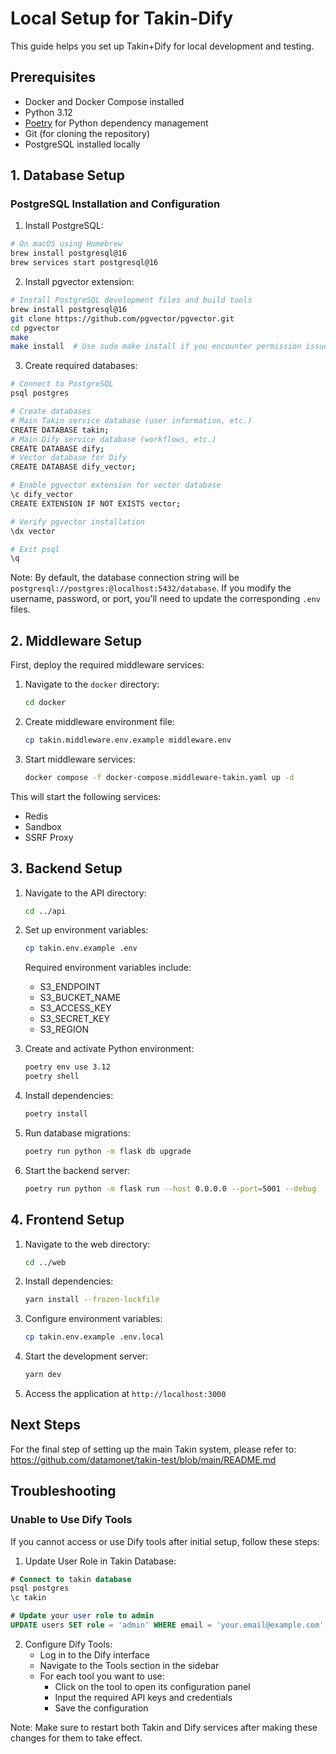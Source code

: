 # Local Setup for Takin-Dify

This guide helps you set up Takin+Dify for local development and testing.

## Prerequisites

- Docker and Docker Compose installed
- Python 3.12
- [Poetry](https://python-poetry.org/docs/) for Python dependency management
- Git (for cloning the repository)
- PostgreSQL installed locally

## 1. Database Setup

### PostgreSQL Installation and Configuration

1. Install PostgreSQL:
```bash
# On macOS using Homebrew
brew install postgresql@16
brew services start postgresql@16
```

2. Install pgvector extension:
```bash
# Install PostgreSQL development files and build tools
brew install postgresql@16
git clone https://github.com/pgvector/pgvector.git
cd pgvector
make
make install  # Use sudo make install if you encounter permission issues
```

3. Create required databases:
```bash
# Connect to PostgreSQL
psql postgres

# Create databases 
# Main Takin service database (user information, etc.)
CREATE DATABASE takin;   
# Main Dify service database (workflows, etc.)
CREATE DATABASE dify;      
# Vector database for Dify
CREATE DATABASE dify_vector; 

# Enable pgvector extension for vector database
\c dify_vector
CREATE EXTENSION IF NOT EXISTS vector;

# Verify pgvector installation
\dx vector

# Exit psql
\q
```

Note: By default, the database connection string will be `postgresql://postgres:@localhost:5432/database`. If you modify the username, password, or port, you'll need to update the corresponding `.env` files.

## 2. Middleware Setup

First, deploy the required middleware services:

1. Navigate to the `docker` directory:
   ```bash
   cd docker
   ```

2. Create middleware environment file:
   ```bash
   cp takin.middleware.env.example middleware.env
   ```

3. Start middleware services:
   ```bash
   docker compose -f docker-compose.middleware-takin.yaml up -d
   ```

This will start the following services:
- Redis
- Sandbox
- SSRF Proxy

## 3. Backend Setup

1. Navigate to the API directory:
   ```bash
   cd ../api
   ```

2. Set up environment variables:
   ```bash
   cp takin.env.example .env
   ```

   Required environment variables include:
   - S3_ENDPOINT
   - S3_BUCKET_NAME
   - S3_ACCESS_KEY
   - S3_SECRET_KEY
   - S3_REGION

3. Create and activate Python environment:
   ```bash
   poetry env use 3.12
   poetry shell
   ```

4. Install dependencies:
   ```bash
   poetry install
   ```

5. Run database migrations:
   ```bash
   poetry run python -m flask db upgrade
   ```

6. Start the backend server:
   ```bash
   poetry run python -m flask run --host 0.0.0.0 --port=5001 --debug
   ```

## 4. Frontend Setup

1. Navigate to the web directory:
   ```bash
   cd ../web
   ```

2. Install dependencies:
   ```bash
   yarn install --frozen-lockfile
   ```

3. Configure environment variables:
   ```bash
   cp takin.env.example .env.local
   ```

4. Start the development server:
   ```bash
   yarn dev
   ```

5. Access the application at `http://localhost:3000`

## Next Steps

For the final step of setting up the main Takin system, please refer to:
https://github.com/datamonet/takin-test/blob/main/README.md


## Troubleshooting

### Unable to Use Dify Tools

If you cannot access or use Dify tools after initial setup, follow these steps:

1. Update User Role in Takin Database:
```sql
# Connect to takin database
psql postgres
\c takin

# Update your user role to admin
UPDATE users SET role = 'admin' WHERE email = 'your.email@example.com';
```

2. Configure Dify Tools:
   - Log in to the Dify interface
   - Navigate to the Tools section in the sidebar
   - For each tool you want to use:
     - Click on the tool to open its configuration panel
     - Input the required API keys and credentials
     - Save the configuration

Note: Make sure to restart both Takin and Dify services after making these changes for them to take effect.